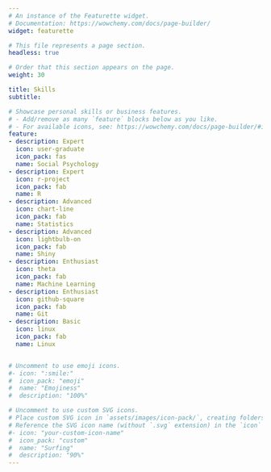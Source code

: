 ```yaml
---
# An instance of the Featurette widget.
# Documentation: https://wowchemy.com/docs/page-builder/
widget: featurette

# This file represents a page section.
headless: true

# Order that this section appears on the page.
weight: 30

title: Skills
subtitle:

# Showcase personal skills or business features.
# - Add/remove as many `feature` blocks below as you like.
# - For available icons, see: https://wowchemy.com/docs/page-builder/#icons
feature:
- description: Expert
  icon: user-graduate
  icon_pack: fas
  name: Social Psychology
- description: Expert
  icon: r-project
  icon_pack: fab
  name: R
- description: Advanced
  icon: chart-line
  icon_pack: fab
  name: Statistics
- description: Advanced
  icon: lightbulb-on
  icon_pack: fab
  name: Shiny
- description: Enthusiast
  icon: theta
  icon_pack: fab
  name: Machine Learning
- description: Enthusiast
  icon: github-square
  icon_pack: fab
  name: Git
- description: Basic
  icon: linux
  icon_pack: fab
  name: Linux


# Uncomment to use emoji icons.
#- icon: ":smile:"
#  icon_pack: "emoji"
#  name: "Emojiness"
#  description: "100%"  

# Uncomment to use custom SVG icons.
# Place custom SVG icon in `assets/images/icon-pack/`, creating folders if necessary.
# Reference the SVG icon name (without `.svg` extension) in the `icon` field.
#- icon: "your-custom-icon-name"
#  icon_pack: "custom"
#  name: "Surfing"
#  description: "90%"
---
```

